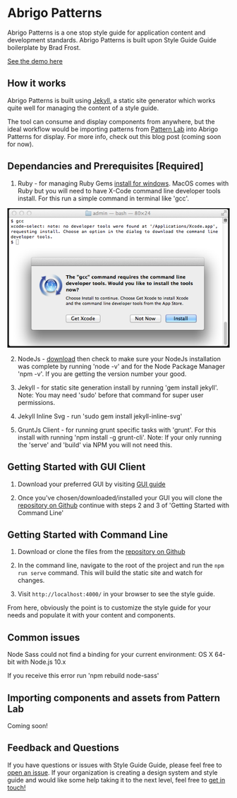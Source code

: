 # Abrigo Patterns

Abrigo Patterns is a one stop style guide for application content and development standards. Abrigo Patterns is built upon Style Guide Guide boilerplate by Brad Frost.

[See the demo here](https://bradfrost.github.io/style-guide-guide/)

## How it works
Abrigo Patterns is built using [Jekyll](https://jekyllrb.com/), a static site generator which works quite well for managing the content of a style guide.

The tool can consume and display components from anywhere, but the ideal workflow would be importing patterns from [Pattern Lab](http://patternlab.io/) into Abrigo Patterns for display. For more info, check out this blog post (coming soon for now).

## Dependancies and Prerequisites [Required]
1. Ruby - for managing Ruby Gems [install for windows](https://rubyinstaller.org/). MacOS comes with Ruby but you will need to have X-Code command line developer tools install. For this run a simple command in terminal like 'gcc'.

![alt text](/images/x-code-select.png)

2. NodeJs - [download](https://nodejs.org) then check to make sure your NodeJs installation was complete by running 'node -v' and for the Node Package Manager 'npm -v'. If you are getting the version number your good.

3. Jekyll - for static site generation install by running 'gem install jekyll'. Note: You may need 'sudo' before that command for super user permissions.

4. Jekyll Inline Svg - run 'sudo gem install jekyll-inline-svg'

5. GruntJs Client - for running grunt specific tasks with 'grunt'. For this install with running 'npm install -g grunt-cli'. Note: If your only running the 'serve' and 'build' via NPM you will not need this.

## Getting Started with GUI Client
1. Download your preferred GUI by visiting [GUI guide](https://git-scm.com/downloads/guis)

2. Once you've chosen/downloaded/installed your GUI you will clone the [repository on Github](https://github.com/creativehamlet/abrigo-patterns) continue with steps 2 and 3 of 'Getting Started with Command Line'

## Getting Started with Command Line
1. Download or clone the files from the [repository on Github](https://github.com/creativehamlet/abrigo-patterns)

2. In the command line, navigate to the root of the project and run the `npm run serve` command. This will build the static site and watch for changes.

3. Visit `http://localhost:4000/` in your browser to see the style guide.

From here, obviously the point is to customize the style guide for your needs and populate it with your content and components.

## Common issues
Node Sass could not find a binding for your current environment: OS X 64-bit with Node.js 10.x

If you receive this error run 'npm rebuild node-sass'

## Importing components and assets from Pattern Lab
Coming soon!

## Feedback and Questions
If you have questions or issues with Style Guide Guide, please feel free to [open an issue](https://github.com/creativehamlet/abrigo-patterns/issues). If your organization is creating a design system and style guide and would like some help taking it to the next level, feel free to [get in touch!](brad.sosnowski@abrigo.com)
